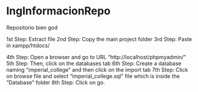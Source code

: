 # IngInformacionRepo
Repositorio bien god


1st Step: Extract file
2nd Step: Copy the main project folder
3rd Step: Paste in xampp/htdocs/

4th Step: Open a browser and go to URL “http://localhost/phpmyadmin/”
5th Step: Then, click on the databases tab
6th Step: Create a database naming “imperial_college” and then click on the import tab
7th Step: Click on browse file and select “imperial_college.sql” file which is inside the “Database” folder
8th Step: Click on go.
